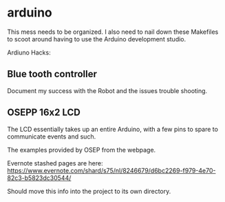 # arduino

This mess needs to be organized.  I also need to nail down these Makefiles
to scoot around having to use the Arduino development studio.

Ardiuno Hacks:

## Blue tooth controller

Document my success with the Robot and the issues trouble shooting.

## OSEPP 16x2 LCD

The LCD essentially takes up an entire Arduino, with a few pins to spare to
communicate events and such.

The examples provided by OSEP from the webpage.

Evernote stashed pages are here: https://www.evernote.com/shard/s75/nl/8246679/d6bc2269-f979-4e70-82c3-b5823dc30544/ 

Should move this info into the project to its own directory.  
